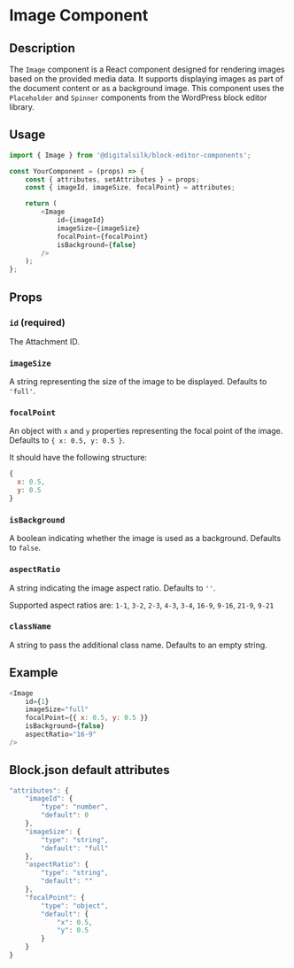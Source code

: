 # Image Component

## Description

The `Image` component is a React component designed for rendering images based on the provided media data. It supports displaying images as part of the document content or as a background image. This component uses the `Placeholder` and `Spinner` components from the WordPress block editor library.

## Usage

```js
import { Image } from '@digitalsilk/block-editor-components';

const YourComponent = (props) => {
    const { attributes, setAttributes } = props;
    const { imageId, imageSize, focalPoint} = attributes;

    return (
        <Image
            id={imageId}
            imageSize={imageSize}
            focalPoint={focalPoint}
            isBackground={false}
        />
    );
};
```

## Props

### `id` (required)

The Attachment ID. 

### `imageSize`

A string representing the size of the image to be displayed. Defaults to `'full'`.

### `focalPoint`

An object with `x` and `y` properties representing the focal point of the image. Defaults to `{ x: 0.5, y: 0.5 }`. 

It should have the following structure:

```js
{
  x: 0.5, 
  y: 0.5 
}
```

### `isBackground`

A boolean indicating whether the image is used as a background. Defaults to `false`.

### `aspectRatio`

A string indicating the image aspect ratio. Defaults to `''`.

Supported aspect ratios are: `1-1`, `3-2`, `2-3`, `4-3`, `3-4`, `16-9`, `9-16`, `21-9`, `9-21`

### `className`

A string to pass the additional class name. Defaults to an empty string.

## Example

```js
<Image
    id={1}
    imageSize="full"
    focalPoint={{ x: 0.5, y: 0.5 }}
    isBackground={false}
    aspectRatio="16-9"
/>
```

## Block.json default attributes

```js
"attributes": {
    "imageId": {
        "type": "number",
        "default": 0
    },
    "imageSize": {
        "type": "string",
        "default": "full"
    },
    "aspectRatio": {
        "type": "string",
        "default": ""
    },
    "focalPoint": {
        "type": "object",
        "default": {
            "x": 0.5,
            "y": 0.5
        }
    }
}
```
